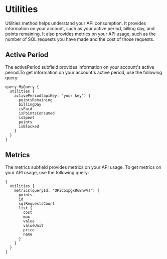 # Utilities

Utilities method helps understand your API consumption. It provides information on your account, such as your active period, billing day, and points remaining. It also provides metrics on your API usage, such as the number of SQL requests you have made and the cost of those requests.

## Active Period

The activePeriod subfield provides information on your account's active period.To get information on your account's active period, use the following query:

```
query MyQuery {
  utilities {
    activePeriod(apiKey: "your key") {
      pointsRemaining
      billingDay
      isPaid
      isPointsConsumed
      isSpent
      points
      isBlocked
    }
  }
}

```

## Metrics

The metrics subfield provides metrics on your API usage. To get metrics on your API usage, use the following query:

```
{
  utilities {
    metrics(queryId: "QPiCo1pgxRuBnvVs") {
      points
      id
      sqlRequestsCount
      list {
        cost
        max
        value
        valueUnit
        price
        name
      }
    }
  }
}

```
